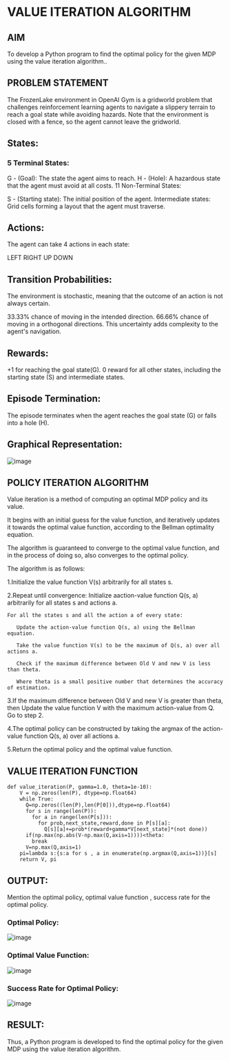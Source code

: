 # VALUE ITERATION ALGORITHM
## AIM
To develop a Python program to find the optimal policy for the given MDP using the value iteration algorithm..

## PROBLEM STATEMENT
The FrozenLake environment in OpenAI Gym is a gridworld problem that challenges reinforcement learning agents to navigate a slippery terrain to reach a goal state while avoiding hazards. Note that the environment is closed with a fence, so the agent cannot leave the gridworld.

## States:
### 5 Terminal States:

G - (Goal): The state the agent aims to reach.
H - (Hole): A hazardous state that the agent must avoid at all costs.
11 Non-Terminal States:

S - (Starting state): The initial position of the agent.
Intermediate states: Grid cells forming a layout that the agent must traverse.

## Actions:
The agent can take 4 actions in each state:

LEFT
RIGHT
UP
DOWN

## Transition Probabilities:
The environment is stochastic, meaning that the outcome of an action is not always certain.

33.33% chance of moving in the intended direction.
66.66% chance of moving in a orthogonal directions. This uncertainty adds complexity to the agent's navigation.

## Rewards:
+1 for reaching the goal state(G).
0 reward for all other states, including the starting state (S) and intermediate states.

## Episode Termination:
The episode terminates when the agent reaches the goal state (G) or falls into a hole (H).

## Graphical Representation:

![image](https://github.com/lisianathiruselvan/rl-value-iteration/assets/119389971/ac304544-a4ee-4ee8-9a42-ef9e8527fda8)


## POLICY ITERATION ALGORITHM
Value iteration is a method of computing an optimal MDP policy and its value.

It begins with an initial guess for the value function, and iteratively updates it towards the optimal value function, according to the Bellman optimality equation.

The algorithm is guaranteed to converge to the optimal value function, and in the process of doing so, also converges to the optimal policy.

The algorithm is as follows:

1.Initialize the value function V(s) arbitrarily for all states s.

2.Repeat until convergence:
    Initialize aaction-value function Q(s, a) arbitrarily for all states s and actions a.
    
    For all the states s and all the action a of every state:
    
       Update the action-value function Q(s, a) using the Bellman equation.
       
       Take the value function V(s) to be the maximum of Q(s, a) over all actions a.
       
       Check if the maximum difference between Old V and new V is less than theta.
       
       Where theta is a small positive number that determines the accuracy of estimation.
       
3.If the maximum difference between Old V and new V is greater than theta, then
    Update the value function V with the maximum action-value from Q.
    Go to step 2.
    
4.The optimal policy can be constructed by taking the argmax of the action-value function Q(s, a) over all actions a.

5.Return the optimal policy and the optimal value function.

## VALUE ITERATION FUNCTION
```
def value_iteration(P, gamma=1.0, theta=1e-10):
    V = np.zeros(len(P), dtype=np.float64)
    while True:
      Q=np.zeros((len(P),len(P[0])),dtype=np.float64)
      for s in range(len(P)):
        for a in range(len(P[s])):
          for prob,next_state,reward,done in P[s][a]:
            Q[s][a]+=prob*(reward+gamma*V[next_state]*(not done))
      if(np.max(np.abs(V-np.max(Q,axis=1))))<theta:
        break
      V=np.max(Q,axis=1)
    pi=lambda s:{s:a for s , a in enumerate(np.argmax(Q,axis=1))}[s]
    return V, pi
```
## OUTPUT:
Mention the optimal policy, optimal value function , success rate for the optimal policy.

### Optimal Policy:
![image](https://github.com/lisianathiruselvan/rl-value-iteration/assets/119389971/737bdd32-e5b0-435b-a3e3-83c5c791c7db)



### Optimal Value Function:
![image](https://github.com/lisianathiruselvan/rl-value-iteration/assets/119389971/f1fe1551-33ef-40fc-a9f6-f73437b2d7ae)


### Success Rate for Optimal Policy:
![image](https://github.com/lisianathiruselvan/rl-value-iteration/assets/119389971/5310c811-4c96-41db-8103-5764f385bcca)


## RESULT:
Thus, a Python program is developed to find the optimal policy for the given MDP using the value iteration algorithm.

